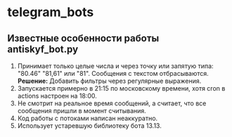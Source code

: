 # telegram_bots
## Известные особенности работы antiskyf_bot.py
1. Принимает только целые числа и через точку или запятую типа: "80.46" "81,61" или "81". Сообщения с текстом отбрасываются. **Решение:** Добавить фильтры через регулярные выражения.
2. Запускается примерно в 21:15 по московскому времени, хотя cron в actions настроен на 18:00.
3. Не смотрит на реальное время сообщений, а считает, что все сообщения пришли в момент считывания.
4. Код работы с потоками написан неаккуратно.
5. Использует устаревшую библиотеку бота 13.13.
